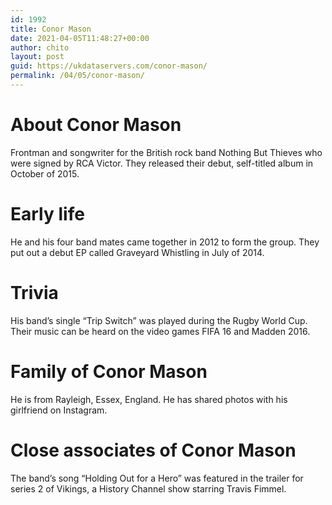 ```yaml
---
id: 1992
title: Conor Mason
date: 2021-04-05T11:48:27+00:00
author: chito
layout: post
guid: https://ukdataservers.com/conor-mason/
permalink: /04/05/conor-mason/
---
```




  
  
#  About Conor Mason
                  
                  
                  
Frontman and songwriter for the British rock band Nothing But Thieves who were signed by RCA Victor. They released their debut, self-titled album in October of 2015.
                  
                
                
                
# Early life
                  
                  
                  
He and his four band mates came together in 2012 to form the group. They put out a debut EP called Graveyard Whistling in July of 2014.
                  
                
                
                
# Trivia
                  
                  
                  
His band&#8217;s single &#8220;Trip Switch&#8221; was played during the Rugby World Cup. Their music can be heard on the video games FIFA 16 and Madden 2016.
                  
                
                
                
# Family of Conor Mason
                  
                  
                  
He is from Rayleigh, Essex, England. He has shared photos with his girlfriend on Instagram.
                  
                
                
                
# Close associates of Conor Mason
                  
                  
                  
The band&#8217;s song &#8220;Holding Out for a Hero&#8221; was featured in the trailer for series 2 of Vikings, a History Channel show starring Travis Fimmel.
                  
                
              
            
          
          
          
    
    
  
